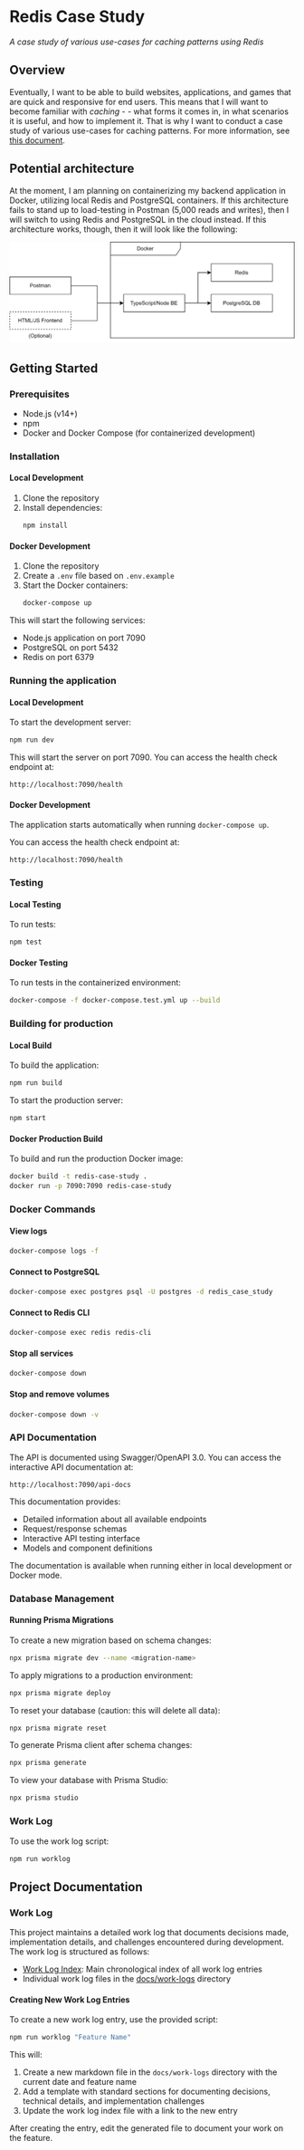 # Redis Case Study

_A case study of various use-cases for caching patterns using Redis_

## Overview

Eventually, I want to be able to build websites, applications, and games that are quick and responsive for end users. This means that I will want to become familiar with _caching_ - - what forms it comes in, in what scenarios it is useful, and how to implement it. That is why I want to conduct a case study of various use-cases for caching patterns. For more information, see [this document](resources/Project%20Idea.pdf).

## Potential architecture

At the moment, I am planning on containerizing my backend application in Docker, utilizing local Redis and PostgreSQL containers. If this architecture fails to stand up to load-testing in Postman (5,000 reads and writes), then I will switch to using Redis and PostgreSQL in the cloud instead. If this architecture works, though, then it will look like the following:

![Architecture diagram](resources/project-architecture.svg)

## Getting Started

### Prerequisites

- Node.js (v14+)
- npm
- Docker and Docker Compose (for containerized development)

### Installation

#### Local Development

1. Clone the repository
2. Install dependencies:
   ```bash
   npm install
   ```

#### Docker Development

1. Clone the repository
2. Create a `.env` file based on `.env.example`
3. Start the Docker containers:
   ```bash
   docker-compose up
   ```

This will start the following services:
- Node.js application on port 7090
- PostgreSQL on port 5432
- Redis on port 6379

### Running the application

#### Local Development

To start the development server:
```bash
npm run dev
```

This will start the server on port 7090. You can access the health check endpoint at:
```
http://localhost:7090/health
```

#### Docker Development

The application starts automatically when running `docker-compose up`. 

You can access the health check endpoint at:
```
http://localhost:7090/health
```

### Testing

#### Local Testing

To run tests:
```bash
npm test
```

#### Docker Testing

To run tests in the containerized environment:
```bash
docker-compose -f docker-compose.test.yml up --build
```

### Building for production

#### Local Build

To build the application:
```bash
npm run build
```

To start the production server:
```bash
npm start
```

#### Docker Production Build

To build and run the production Docker image:
```bash
docker build -t redis-case-study .
docker run -p 7090:7090 redis-case-study
```

### Docker Commands

#### View logs
```bash
docker-compose logs -f
```

#### Connect to PostgreSQL
```bash
docker-compose exec postgres psql -U postgres -d redis_case_study
```

#### Connect to Redis CLI
```bash
docker-compose exec redis redis-cli
```

#### Stop all services
```bash
docker-compose down
```

#### Stop and remove volumes
```bash
docker-compose down -v
```

### API Documentation

The API is documented using Swagger/OpenAPI 3.0. You can access the interactive API documentation at:
```
http://localhost:7090/api-docs
```
This documentation provides:
- Detailed information about all available endpoints
- Request/response schemas
- Interactive API testing interface
- Models and component definitions

The documentation is available when running either in local development or Docker mode.

### Database Management

#### Running Prisma Migrations

To create a new migration based on schema changes:
```bash
npx prisma migrate dev --name <migration-name>
```

To apply migrations to a production environment:
```bash
npx prisma migrate deploy
```

To reset your database (caution: this will delete all data):
```bash
npx prisma migrate reset
```

To generate Prisma client after schema changes:
```bash
npx prisma generate
```

To view your database with Prisma Studio:
```bash
npx prisma studio
```

### Work Log

To use the work log script:
```bash
npm run worklog
```

## Project Documentation

### Work Log

This project maintains a detailed work log that documents decisions made, implementation details, and challenges encountered during development. The work log is structured as follows:

- [Work Log Index](docs/work-log-index.md): Main chronological index of all work log entries
- Individual work log files in the [docs/work-logs](docs/work-logs/) directory

#### Creating New Work Log Entries

To create a new work log entry, use the provided script:

```bash
npm run worklog "Feature Name"
```

This will:
1. Create a new markdown file in the `docs/work-logs` directory with the current date and feature name
2. Add a template with standard sections for documenting decisions, technical details, and implementation challenges
3. Update the work log index file with a link to the new entry

After creating the entry, edit the generated file to document your work on the feature.
